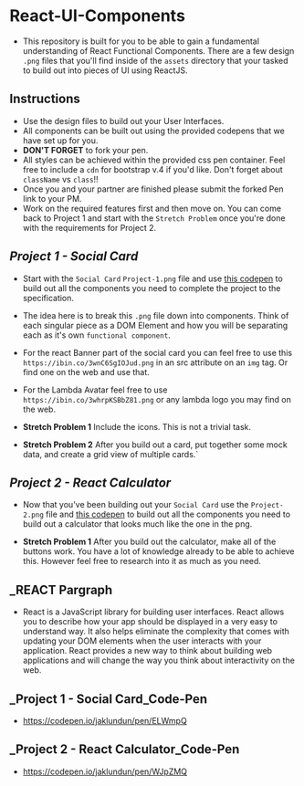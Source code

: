 # React-UI-Components

* This repository is built for you to be able to gain a fundamental understanding of React Functional Components. There are a few design `.png` files that you'll find inside of the `assets` directory that your tasked to build out into pieces of UI using ReactJS.

## Instructions

* Use the design files to build out your User Interfaces.
* All components can be built out using the provided codepens that we have set up for you.
* **DON'T FORGET** to fork your pen.
* All styles can be achieved within the provided css pen container. Feel free to include a `cdn` for bootstrap v.4 if you'd like. Don't forget about `className` vs `class`!!
* Once you and your partner are finished please submit the forked Pen link to your PM.
* Work on the required features first and then move on. You can come back to Project 1 and start with the `Stretch Problem` once you're done with the requirements for Project 2.

## _Project 1 - Social Card_

* Start with the `Social Card` `Project-1.png` file and use [this codepen](https://codepen.io/lambdaschool/pen/NYYWdx) to build out all the components you need to complete the project to the specification.

* The idea here is to break this `.png` file down into components. Think of each singular piece as a DOM Element and how you will be separating each as it's own `functional component`.
* For the react Banner part of the social card you can feel free to use this `https://ibin.co/3wnC6SgIOJud.png` in an src attribute on an `img` tag. Or find one on the web and use that.
* For the Lambda Avatar feel free to use `https://ibin.co/3whrpKSBbZ81.png` or any lambda logo you may find on the web.
* **Stretch Problem 1** Include the icons. This is not a trivial task.
* **Stretch Problem 2** After you build out a card, put together some mock data, and create a grid view of multiple cards.`

## _Project 2 - React Calculator_

* Now that you've been building out your `Social Card` use the `Project-2.png` file and [this codepen](https://codepen.io/lambdaschool/pen/xWWMzg) to build out all the components you need to build out a calculator that looks much like the one in the png.

* **Stretch Problem 1** After you build out the calculator, make all of the buttons work. You have a lot of knowledge already to be able to achieve this. However feel free to research into it as much as you need.



## _REACT Pargraph 
* React is a JavaScript library for building user interfaces. React allows you to describe how your app should be displayed in a very easy to understand way. It also helps eliminate the complexity that comes with updating your DOM elements when the user interacts with your application. React provides a new way to think about building web applications and will change the way you think about interactivity on the web.


## _Project 1 - Social Card_Code-Pen
* https://codepen.io/jaklundun/pen/ELWmpQ 

## _Project 2 - React Calculator_Code-Pen
* https://codepen.io/jaklundun/pen/WJpZMQ 


